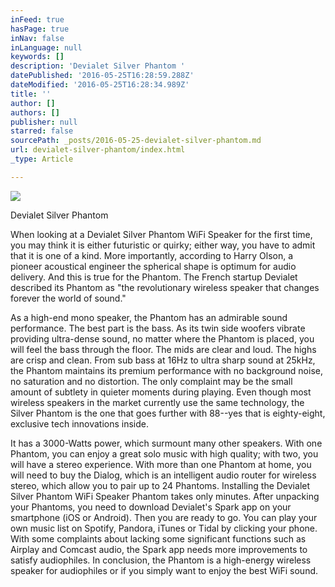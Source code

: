 ```yaml
---
inFeed: true
hasPage: true
inNav: false
inLanguage: null
keywords: []
description: 'Devialet Silver Phantom '
datePublished: '2016-05-25T16:28:59.288Z'
dateModified: '2016-05-25T16:28:34.989Z'
title: ''
author: []
authors: []
publisher: null
starred: false
sourcePath: _posts/2016-05-25-devialet-silver-phantom.md
url: devialet-silver-phantom/index.html
_type: Article

---
```

![](https://the-grid-user-content.s3-us-west-2.amazonaws.com/a7dd48bf-43d0-4d12-9a48-5a4384522244.jpg)

Devialet Silver Phantom 

When looking at a Devialet Silver Phantom WiFi Speaker for the first time, you may think it is either futuristic or quirky; either way, you have to admit that it is one of a kind. More importantly, according to Harry Olson, a pioneer acoustical engineer the spherical shape is optimum for audio delivery. And this is true for the Phantom. The French startup Devialet described its Phantom as "the revolutionary wireless speaker that changes forever the world of sound."

As a high-end mono speaker, the Phantom has an admirable sound performance. The best part is the bass. As its twin side woofers vibrate providing ultra-dense sound, no matter where the Phantom is placed, you will feel the bass through the floor. The mids are clear and loud. The highs are crisp and clean. From sub bass at 16Hz to ultra sharp sound at 25kHz, the Phantom maintains its premium performance with no background noise, no saturation and no distortion. The only complaint may be the small amount of subtlety in quieter moments during playing. Even though most wireless speakers in the market currently use the same technology, the Silver Phantom is the one that goes further with 88--yes that is eighty-eight, exclusive tech innovations inside.

It has a 3000-Watts power, which surmount many other speakers. With one Phantom, you can enjoy a great solo music with high quality; with two, you will have a stereo experience. With more than one Phantom at home, you will need to buy the Dialog, which is an intelligent audio router for wireless stereo, which allow you to pair up to 24 Phantoms. Installing the Devialet Silver Phantom WiFi Speaker Phantom takes only minutes. After unpacking your Phantoms, you need to download Devialet's Spark app on your smartphone (iOS or Android). Then you are ready to go. You can play your own music list on Spotify, Pandora, iTunes or Tidal by clicking your phone. With some complaints about lacking some significant functions such as Airplay and Comcast audio, the Spark app needs more improvements to satisfy audiophiles. In conclusion, the Phantom is a high-energy wireless speaker for audiophiles or if you simply want to enjoy the best WiFi sound.